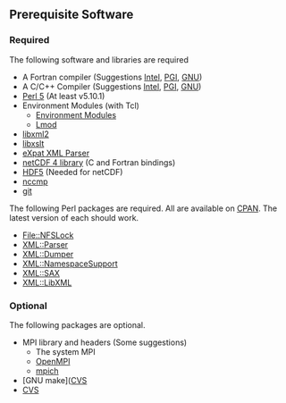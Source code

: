 ## Prerequisite Software

### Required

The following software and libraries are required

* A Fortran compiler (Suggestions [Intel](https://software.intel.com/en-us/fortran-compilers), [PGI](http://www.pgroup.com), [GNU](https://gcc.gnu.org/fortran/))
* A C/C++ Compiler (Suggestions [Intel](https://software.intel.com/en-us/c-compilers), [PGI](http://www.pgroup.com), [GNU](gcc.gnu.org))
* [Perl 5](https://www.perl.org) (At least v5.10.1)
* Environment Modules (with Tcl)
  * [Environment Modules](http://modules.sourceforge.net/)
  * [Lmod](https://www.tacc.utexas.edu/research-development/tacc-projects/lmod)
* [libxml2](http://xmlsoft.org)
* [libxslt](http://xmlsoft.org/libxslt/)
* [eXpat XML Parser](http://expat.sourceforge.net)
* [netCDF 4 library](http://www.unidata.ucar.edu/software/netcdf) (C and Fortran bindings)
* [HDF5](https://www.hdfgroup.org) (Needed for netCDF)
* [nccmp](http://nccmp.sourceforge.net/)
* [git](https://git-scm.com)

The following Perl packages are required.  All are available on
[CPAN](http://search.cpan.org).  The latest version of each should
work.

* [File::NFSLock](http://search.cpan.org/~bbb/File-NFSLock-1.27/lib/File/NFSLock.pm)
* [XML::Parser](http://search.cpan.org/~toddr/XML-Parser-2.44/Parser.pm)
* [XML::Dumper](http://search.cpan.org/~mikewong/XML-Dumper-0.81/Dumper.pm)
* [XML::NamespaceSupport](http://search.cpan.org/~perigrin/XML-NamespaceSupport-1.11/lib/XML/NamespaceSupport.pm)
* [XML::SAX](http://search.cpan.org/~grantm/XML-SAX-0.99/SAX.pm)
* [XML::LibXML](http://search.cpan.org/~shlomif/XML-LibXML-2.0128/LibXML.pod)

### Optional

The following packages are optional.

* MPI library and headers (Some suggestions)
  * The system MPI
  * [OpenMPI](http://www.open-mpi.org/)
  * [mpich](https://www.mpich.org/)
* [GNU make]([CVS](http://www.nongnu.org/cvs/)
* [CVS](http://www.nongnu.org/cvs/)
